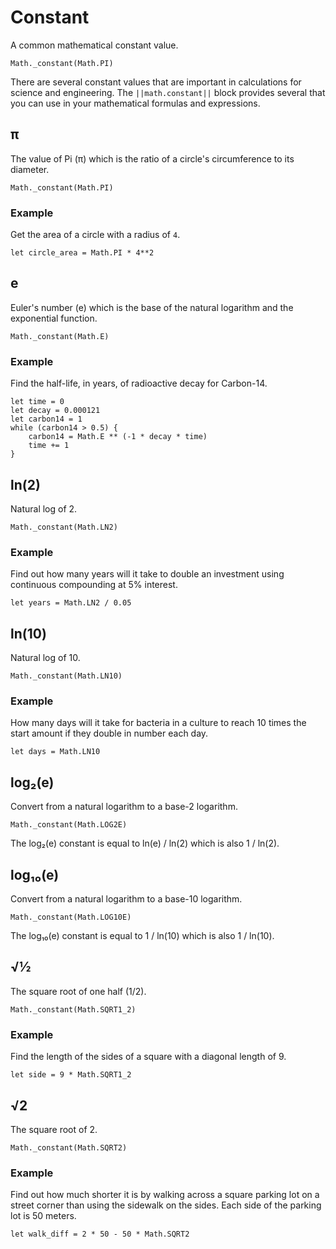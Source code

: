 # Constant

A common mathematical constant value.

```sig
Math._constant(Math.PI)
```

There are several constant values that are important in calculations for science and engineering. The ``||math.constant||`` block provides several that you can use in your mathematical formulas and expressions.

## π

The value of Pi (π) which is the ratio of a circle's circumference to its diameter.

```block
Math._constant(Math.PI)
```

### Example

Get the area of a circle with a radius of `4`.

```block
let circle_area = Math.PI * 4**2
```

## e

Euler's number (e) which is the base of the natural logarithm and the exponential function.

```block
Math._constant(Math.E)
```

### Example

Find the half-life, in years, of radioactive decay for Carbon-14.

```block
let time = 0
let decay = 0.000121
let carbon14 = 1
while (carbon14 > 0.5) {
    carbon14 = Math.E ** (-1 * decay * time)
    time += 1
}
```

## ln(2)

Natural log of 2.

```block
Math._constant(Math.LN2)
```

### Example

Find out how many years will it take to double an investment using continuous compounding at 5% interest.

```block
let years = Math.LN2 / 0.05
```

## ln(10)

Natural log of 10.

```block
Math._constant(Math.LN10)
```

### Example

How many days will it take for bacteria in a culture to reach 10 times the start amount if they double in number each day.

```block
let days = Math.LN10
```

## log₂(e)

Convert from a natural logarithm to a base-2 logarithm.

```block
Math._constant(Math.LOG2E)
```

The log₂(e) constant is equal to ln(e) / ln(2) which is also 1 / ln(2).

## log₁₀(e)

Convert from a natural logarithm to a base-10 logarithm.

```block
Math._constant(Math.LOG10E)
```

The log₁₀(e) constant is equal to 1 / ln(10) which is also 1 / ln(10).

## √½

The square root of one half (1/2).

```block
Math._constant(Math.SQRT1_2)
```

### Example

Find the length of the sides of a square with a diagonal length of 9.

```block
let side = 9 * Math.SQRT1_2
```

## √2

The square root of 2.

```block
Math._constant(Math.SQRT2)
```

### Example

Find out how much shorter it is by walking across a square parking lot on a street corner than using the sidewalk on the sides. Each side of the parking lot is 50 meters.

```block
let walk_diff = 2 * 50 - 50 * Math.SQRT2
```
